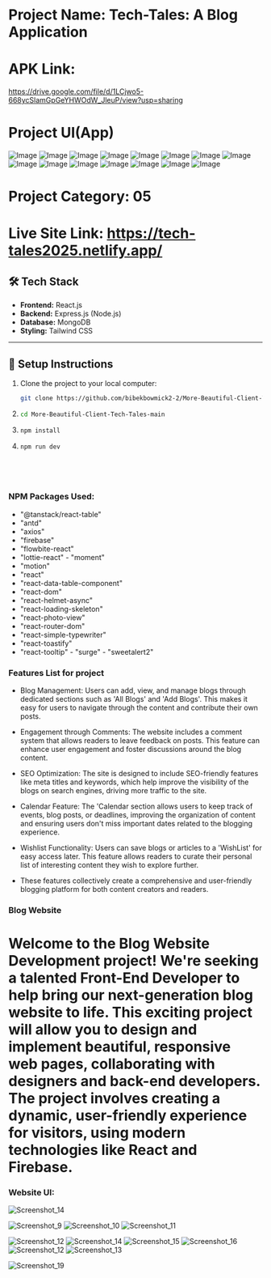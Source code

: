# Project Name: Tech-Tales: A Blog Application
# APK Link: 
https://drive.google.com/file/d/1LCjwo5-668ycSlamGpGeYHWOdW_JleuP/view?usp=sharing
# Project UI(App)
![Image](https://github.com/user-attachments/assets/55204e11-508f-4b0e-97bb-d63654a68c3e)
![Image](https://github.com/user-attachments/assets/9fa06f94-e0ae-44ba-86dc-26ef861ff2c1)
![Image](https://github.com/user-attachments/assets/e4b729a4-1a1f-400c-8494-bd963f75071b)
![Image](https://github.com/user-attachments/assets/6b81f5d4-662e-4ebd-958f-431f29941a91)
![Image](https://github.com/user-attachments/assets/a52f04bf-925f-4da5-b795-30b67e6d5795)
![Image](https://github.com/user-attachments/assets/7a4f2470-d698-473c-b1a8-b66851ffaaa7)
![Image](https://github.com/user-attachments/assets/39e40936-38ce-44f9-8705-baf2029ab9ac)
![Image](https://github.com/user-attachments/assets/4b6298b2-1205-4484-8887-e7fa491fb1cc)
![Image](https://github.com/user-attachments/assets/8347e878-4c8f-4110-a43c-84bc733ef8cd)
![Image](https://github.com/user-attachments/assets/a56d02fa-06d6-46aa-986b-ab29929bc28e)
![Image](https://github.com/user-attachments/assets/e4896298-94be-4892-b1b2-fb8037a3eaf7)
![Image](https://github.com/user-attachments/assets/8c8cb559-ab60-4e83-a33b-42495e95677c)
![Image](https://github.com/user-attachments/assets/4534b15f-81d4-4fc4-93fe-e52faf63972f)
![Image](https://github.com/user-attachments/assets/360a90aa-0f98-4b00-80ac-2a30069796d3)
![Image](https://github.com/user-attachments/assets/320b8a59-b0a0-4ffa-83a0-f16798fc8916)



# Project Category: 05
# Live Site Link: https://tech-tales2025.netlify.app/


## 🛠 Tech Stack

- **Frontend:** React.js
- **Backend:** Express.js (Node.js)
- **Database:** MongoDB
- **Styling:** Tailwind CSS

---

## 🚀 Setup Instructions

1. Clone the project to your local computer:

   ```bash
   git clone https://github.com/bibekbowmick2-2/More-Beautiful-Client-Tech-Tales.git

2.  ```bash
    cd More-Beautiful-Client-Tech-Tales-main
    
3.   ```bash
     npm install

4.   ```bash
     npm run dev
    
    




### NPM Packages Used:

  - "@tanstack/react-table"
   - "antd"
   - "axios"
   - "firebase"
  -  "flowbite-react"
   - "lottie-react"
    - "moment"
   - "motion"
   - "react"
   - "react-data-table-component"
   - "react-dom"
   - "react-helmet-async"
   - "react-loading-skeleton"
   - "react-photo-view"
   - "react-router-dom"
   - "react-simple-typewriter"
   - "react-toastify"
   - "react-tooltip"
    - "surge"
    - "sweetalert2"



###  Features List for project


- Blog Management: Users can add, view, and manage blogs through dedicated sections such as 'All Blogs' and 'Add Blogs'. This makes it easy for users to navigate through the content and contribute their own posts.

- Engagement through Comments: The website includes a comment system that allows readers to leave feedback on posts. This feature can enhance user engagement and foster discussions around the blog content.

- SEO Optimization: The site is designed to include SEO-friendly features like meta titles and keywords, which help improve the visibility of the blogs on search engines, driving more traffic to the site.

- Calendar Feature: The 'Calendar section allows users to keep track of events, blog posts, or deadlines, improving the organization of content and ensuring users don't miss important dates related to the blogging experience.

- Wishlist Functionality: Users can save blogs or articles to a 'WishList' for easy access later. This feature allows readers to curate their personal list of interesting content they wish to explore further.

- These features collectively create a comprehensive and user-friendly blogging platform for both content creators and readers.


### Blog Website
# Welcome to the Blog Website Development project! We're seeking a talented Front-End Developer to help bring our next-generation blog website to life. This exciting project will allow you to design and implement beautiful, responsive web pages, collaborating with designers and back-end developers. The project involves creating a dynamic, user-friendly experience for visitors, using modern technologies like React and Firebase.


### Website UI:
![Screenshot_14](https://github.com/user-attachments/assets/2ad95d0a-ca4f-409c-b508-93b8cbfe0e0f)

![Screenshot_9](https://github.com/user-attachments/assets/5632efaf-a3a0-4f64-9cbd-a33604fc4ae6)
![Screenshot_10](https://github.com/user-attachments/assets/209e87d1-31ce-4937-a901-b6a5acb2adfe)
![Screenshot_11](https://github.com/user-attachments/assets/bc8315da-0d21-4ad6-881e-89dc8590bdc9)

![Screenshot_12](https://github.com/user-attachments/assets/750807d0-7707-4106-9984-08b2c8f5a47b)
![Screenshot_14](https://github.com/user-attachments/assets/85dec7af-a26e-4c70-8d32-19a4108c5086)
![Screenshot_15](https://github.com/user-attachments/assets/db858d45-f162-475e-9bf9-1f3ed5ebdda5)
![Screenshot_16](https://github.com/user-attachments/assets/5ac6c4a8-d151-45f9-ba2c-0bb5a87738af)
![Screenshot_12](https://github.com/user-attachments/assets/5c547274-5ed3-4274-8501-5b92fd24fe59)
![Screenshot_13](https://github.com/user-attachments/assets/41b7a3d7-7213-48f9-9d8e-2d079a76e7d9)

![Screenshot_19](https://github.com/user-attachments/assets/99c38393-4da8-437c-bee4-029c1763cded)

